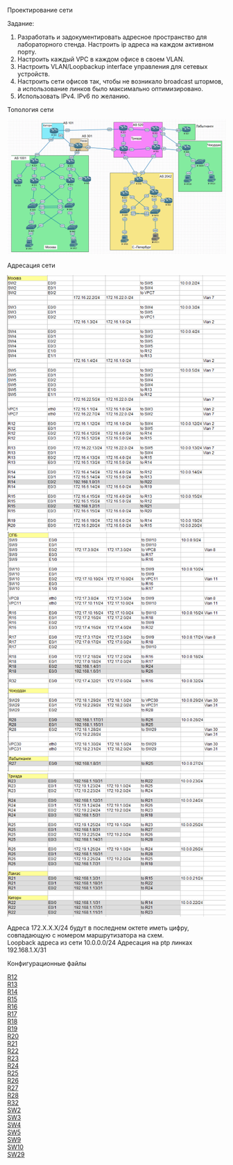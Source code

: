 Проектирование сети

Задание:

1. Разработать и задокументировать адресное пространство для лабораторного стенда.
Настроить ip адреса на каждом активном порту.  
2. Настроить каждый VPC в каждом офисе в своем VLAN.  
3. Настроить VLAN/Loopbackup interface управления для сетевых устройств.
4. Настроить сети офисов так, чтобы не возникало broadcast штормов, а использование линков было максимально оптимизировано. 
5. Использовать IPv4. IPv6 по желанию.

Топология сети

![](topology.PNG) 

Адресация сети

![](ip_addressing1.PNG) 
![](ip_addressing2.PNG)
![](ip_addressing3.PNG) 

Адреса 172.Х.Х.Х/24 будут в последнем октете иметь цифру, совпадающую с номером маршрутизатора на схем.  
Loopback адреса из сети 10.0.0.0/24 
Адресация на ptp линках 192.168.1.X/31



Конфигурационные файлы

[R12](../Lab4/R12.txt)  
[R13](../Lab4/R13.txt)  
[R14](../Lab4/R14.txt)  
[R15](../Lab4/R15.txt)  
[R16](../Lab4/R16.txt)  
[R17](../Lab4/R17.txt)    
[R18](../Lab4/R18.txt)  
[R19](../Lab4/R19.txt)  
[R20](../Lab4/R20.txt)  
[R21](../Lab4/R21.txt)  
[R22](../Lab4/R22.txt)  
[R23](../Lab4/R23.txt)  
[R24](../Lab4/R24.txt)  
[R25](../Lab4/R25.txt)  
[R26](../Lab4/R26.txt)  
[R27](../Lab4/R27.txt)    
[R28](../Lab4/R28.txt)   
[R32](../Lab4/R32.txt)   
[SW2](../Lab4/SW2.txt)   
[SW3](../Lab4/SW3.txt)   
[SW4](../Lab4/SW4.txt)   
[SW5](../Lab4/SW5.txt)   
[SW9](../Lab4/SW9.txt)    
[SW10](../Lab4/SW10.txt)  
[SW29](../Lab4/SW29.txt)  

